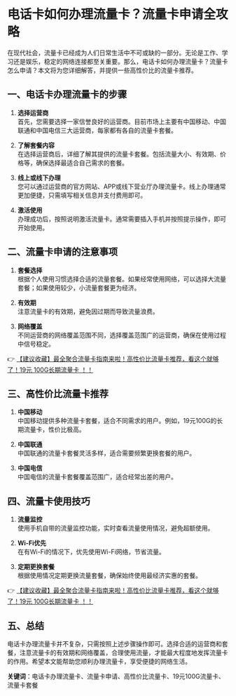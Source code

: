 # 电话卡如何办理流量卡？流量卡申请全攻略

在现代社会，流量卡已经成为人们日常生活中不可或缺的一部分。无论是工作、学习还是娱乐，稳定的网络连接都至关重要。那么，电话卡如何办理流量卡？流量卡怎么申请？本文将为您详细解答，并提供一些高性价比的流量卡推荐。

## 一、电话卡办理流量卡的步骤

1. **选择运营商**  
   首先，您需要选择一家信誉良好的运营商。目前市场上主要有中国移动、中国联通和中国电信三大运营商，每家都有各自的流量卡套餐。

2. **了解套餐内容**  
   在选择运营商后，详细了解其提供的流量卡套餐。包括流量大小、有效期、价格等，确保选择最适合自己需求的套餐。

3. **线上或线下办理**  
   您可以通过运营商的官方网站、APP或线下营业厅办理流量卡。线上办理通常更加便捷，只需填写相关信息并支付费用即可。

4. **激活使用**  
   办理成功后，按照说明激活流量卡。通常需要插入手机并按照提示操作，即可开始使用。

## 二、流量卡申请的注意事项

1. **套餐选择**  
   根据个人使用习惯选择合适的流量套餐。如果经常使用网络，可以选择大流量套餐；如果使用较少，小流量套餐更为经济。

2. **有效期**  
   注意流量卡的有效期，避免因过期而导致流量浪费。

3. **网络覆盖**  
   不同运营商的网络覆盖范围不同，选择覆盖范围广的运营商，确保在使用过程中信号稳定。

👉 [【建议收藏】最全聚合流量卡指南来啦！高性价比流量卡推荐，看这个就够了！19元 100G长期流量卡 ！！](https://bit.ly/Liuliangka)

## 三、高性价比流量卡推荐

1. **中国移动**  
   中国移动提供多种流量卡套餐，适合不同需求的用户。例如，19元100G的长期流量卡，性价比极高。

2. **中国联通**  
   中国联通的流量卡套餐灵活多样，适合需要频繁更换套餐的用户。

3. **中国电信**  
   中国电信的流量卡套餐覆盖范围广，适合经常出差的用户。

## 四、流量卡使用技巧

1. **流量监控**  
   使用手机自带的流量监控功能，实时查看流量使用情况，避免超额使用。

2. **Wi-Fi优先**  
   在有Wi-Fi的情况下，优先使用Wi-Fi网络，节省流量。

3. **定期更换套餐**  
   根据使用情况定期更换流量套餐，确保始终使用最经济实惠的套餐。

👉 [【建议收藏】最全聚合流量卡指南来啦！高性价比流量卡推荐，看这个就够了！19元 100G长期流量卡 ！！](https://bit.ly/Liuliangka)

## 五、总结

电话卡办理流量卡并不复杂，只需按照上述步骤操作即可。选择合适的运营商和套餐，注意流量卡的有效期和网络覆盖，合理使用流量，才能最大程度地发挥流量卡的作用。希望本文能帮助您顺利办理流量卡，享受便捷的网络生活。

**关键词**：电话卡办理流量卡、流量卡申请、高性价比流量卡、19元100G流量卡、流量卡套餐